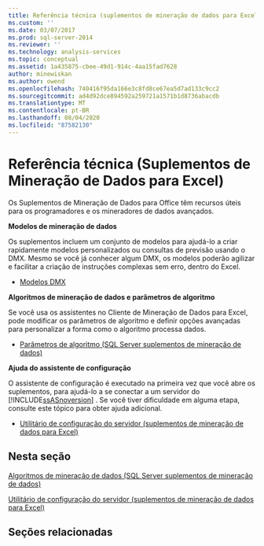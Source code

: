 ```yaml
---
title: Referência técnica (suplementos de mineração de dados para Excel) | Microsoft Docs
ms.custom: ''
ms.date: 03/07/2017
ms.prod: sql-server-2014
ms.reviewer: ''
ms.technology: analysis-services
ms.topic: conceptual
ms.assetid: 1a435875-cbee-49d1-914c-4aa15fad7628
author: minewiskan
ms.author: owend
ms.openlocfilehash: 740416f95da166e3c8fd8ce67ea5d7ad133c9cc2
ms.sourcegitcommit: ad4d92dce894592a259721a1571b1d8736abacdb
ms.translationtype: MT
ms.contentlocale: pt-BR
ms.lasthandoff: 08/04/2020
ms.locfileid: "87582130"
---
```

# <a name="technical-reference-data-mining-add-ins-for-excel"></a>Referência técnica (Suplementos de Mineração de Dados para Excel)
  Os Suplementos de Mineração de Dados para Office têm recursos úteis para os programadores e os mineradores de dados avançados.  
  
 **Modelos de mineração de dados**  
  
 Os suplementos incluem um conjunto de modelos para ajudá-lo a criar rapidamente modelos personalizados ou consultas de previsão usando o DMX. Mesmo se você já conhecer algum DMX, os modelos poderão agilizar e facilitar a criação de instruções complexas sem erro, dentro do Excel.  
  
-   [Modelos DMX](dmx-templates.md)  
  
 **Algoritmos de mineração de dados e parâmetros de algoritmo**  
  
 Se você usa os assistentes no Cliente de Mineração de Dados para Excel, pode modificar os parâmetros de algoritmo e definir opções avançadas para personalizar a forma como o algoritmo processa dados.  
  
-   [Parâmetros de algoritmo &#40;SQL Server suplementos de mineração de dados&#41;](algorithm-parameters-sql-server-data-mining-add-ins.md)  
  
 **Ajuda do assistente de configuração**  
  
 O assistente de configuração é executado na primeira vez que você abre os suplementos, para ajudá-lo a se conectar a um servidor do [!INCLUDE[ssASnoversion](../includes/ssasnoversion-md.md)] . Se você tiver dificuldade em alguma etapa, consulte este tópico para obter ajuda adicional.  
  
-   [Utilitário de configuração do servidor &#40;suplementos de mineração de dados para Excel&#41;](server-configuration-utility-data-mining-add-ins-for-excel.md)  
  
## <a name="in-this-section"></a>Nesta seção  
 [Algoritmos de mineração de dados &#40;SQL Server suplementos de mineração de dados&#41;](data-mining-algorithms-sql-server-data-mining-add-ins.md)  
  
 [Utilitário de configuração do servidor &#40;suplementos de mineração de dados para Excel&#41;](server-configuration-utility-data-mining-add-ins-for-excel.md)  
  
## <a name="related-sections"></a>Seções relacionadas  
  
